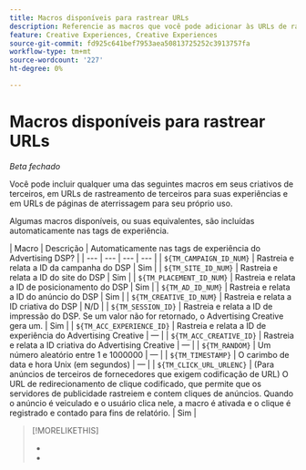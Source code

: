 ```yaml
---
title: Macros disponíveis para rastrear URLs
description: Referencie as macros que você pode adicionar às URLs de rastreamento da sua página de aterrissagem e criações de terceiros.
feature: Creative Experiences, Creative Experiences
source-git-commit: fd925c641bef7953aea50813725252c3913757fa
workflow-type: tm+mt
source-wordcount: '227'
ht-degree: 0%

---
```


# Macros disponíveis para rastrear URLs

*Beta fechado*

<!-- More feature metadata??? -->

Você pode incluir qualquer uma das seguintes macros em seus criativos de terceiros, em URLs de rastreamento de terceiros para suas experiências e em URLs de páginas de aterrissagem para seu próprio uso.

Algumas macros disponíveis, ou suas equivalentes, são incluídas automaticamente nas tags de experiência.

<!-- Later: 

| Macro | Description | Automatically in experience tags for Advertising DSP? | Automatically in experience tags for [!DNL Google Campaign Manager 360]? |
| --- | --- | --- | --- |
| `${TM_CAMPAIGN_ID_NUM}` | Tracks and reports the campaign ID from the DSP | Yes | No, but tags include the equivalent [!DNL Google Campaign Manager 360] macro `%ebuy!` |
| `${TM_SITE_ID_NUM}` | Tracks and reports the site ID from the DSP | Yes | No, but tags include the equivalent [!DNL Google Campaign Manager 360] macro `%esid!` |
| `${TM_PLACEMENT_ID_NUM}` | Tracks and reports the placement ID from the DSP | Yes | No, but tags include the equivalent [!DNL Google Campaign Manager 360] macro `%epid!` |
| `${TM_AD_ID_NUM}` | Tracks and reports the ad ID from the DSP | Yes | No, but tags include the equivalent [!DNL Google Campaign Manager 360] macro `%eaid!` |
| `${TM_CREATIVE_ID_NUM}` | Tracks and reports the creative ID from the DSP | N/A | No, but tags include the equivalent [!DNL Google Campaign Manager 360] macro `%ecid!` |
| `${TM_SESSION_ID}` | Tracks and reports the impression ID from the DSP. If a value isn't returned, Advertising Creative generates one. | Yes | &mdash; |
| `${TM_ACC_EXPERIENCE_ID}` | Tracks and reports the Advertising Creative experience ID | &mdash; | &mdash; |
| `${TM_ACC_CREATIVE_ID}` | Tracks and reports the Advertising Creative creative ID | &mdash; | &mdash; |
| `${TM_RANDOM}` | A random number between 1 and 1000000 | &mdash; | &mdash; |
| `${TM_TIMESTAMP}` | The Unix Timestamp (in seconds) | &mdash; | &mdash; |
| `${TM_CLICK_URL_URLENC}` | (For third-party ads from vendors who require URL encoding) The encoded click redirect URL, which enables ad servers to track and count ad clicks. When the ad is served and the user clicks on it, the macro is activated, and the click is recorded and counted for reporting purposes. | Yes | &mdash; |

-->

| Macro | Descrição | Automaticamente nas tags de experiência do Advertising DSP? |
| --- | --- | --- | --- |
| `${TM_CAMPAIGN_ID_NUM}` | Rastreia e relata a ID da campanha do DSP | Sim |
| `${TM_SITE_ID_NUM}` | Rastreia e relata a ID do site do DSP | Sim |
| `${TM_PLACEMENT_ID_NUM}` | Rastreia e relata a ID de posicionamento do DSP | Sim |
| `${TM_AD_ID_NUM}` | Rastreia e relata a ID do anúncio do DSP | Sim |
| `${TM_CREATIVE_ID_NUM}` | Rastreia e relata a ID criativa do DSP | N/D |
| `${TM_SESSION_ID}` | Rastreia e relata a ID de impressão do DSP. Se um valor não for retornado, o Advertising Creative gera um. | Sim |
| `${TM_ACC_EXPERIENCE_ID}` | Rastreia e relata a ID de experiência do Advertising Creative | — |
| `${TM_ACC_CREATIVE_ID}` | Rastreia e relata a ID criativa do Advertising Creative | — |
| `${TM_RANDOM}` | Um número aleatório entre 1 e 1000000 | — |
| `${TM_TIMESTAMP}` | O carimbo de data e hora Unix (em segundos) | — |
| `${TM_CLICK_URL_URLENC}` | (Para anúncios de terceiros de fornecedores que exigem codificação de URL) O URL de redirecionamento de clique codificado, que permite que os servidores de publicidade rastreiem e contem cliques de anúncios. Quando o anúncio é veiculado e o usuário clica nele, a macro é ativada e o clique é registrado e contado para fins de relatório. | Sim |

>[!MORELIKETHIS]
>
>* 
>* 
